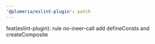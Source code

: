 ```yaml
---
'@plumeria/eslint-plugin': patch
---
```


feat(eslint-plugin): rule no-ineer-call add defineConsts and createComposite
